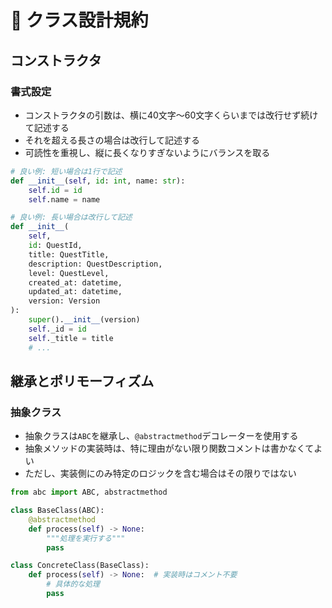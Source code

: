 # 📐 クラス設計規約

## コンストラクタ

### 書式設定
- コンストラクタの引数は、横に40文字〜60文字くらいまでは改行せず続けて記述する
- それを超える長さの場合は改行して記述する
- 可読性を重視し、縦に長くなりすぎないようにバランスを取る

```python
# 良い例: 短い場合は1行で記述
def __init__(self, id: int, name: str):
    self.id = id
    self.name = name

# 良い例: 長い場合は改行して記述
def __init__(
    self,
    id: QuestId,
    title: QuestTitle,
    description: QuestDescription,
    level: QuestLevel,
    created_at: datetime,
    updated_at: datetime,
    version: Version
):
    super().__init__(version)
    self._id = id
    self._title = title
    # ...
```

## 継承とポリモーフィズム

### 抽象クラス
- 抽象クラスは`ABC`を継承し、`@abstractmethod`デコレーターを使用する
- 抽象メソッドの実装時は、特に理由がない限り関数コメントは書かなくてよい
- ただし、実装側にのみ特定のロジックを含む場合はその限りではない

```python
from abc import ABC, abstractmethod

class BaseClass(ABC):
    @abstractmethod
    def process(self) -> None:
        """処理を実行する"""
        pass

class ConcreteClass(BaseClass):
    def process(self) -> None:  # 実装時はコメント不要
        # 具体的な処理
        pass
```
